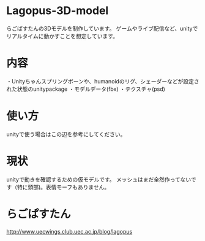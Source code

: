 # Lagopus-3D-model
らごぱすたんの3Dモデルを制作しています。
ゲームやライブ配信など、unityでリアルタイムに動かすことを想定しています。

# 内容
・Unityちゃんスプリングボーンや、humanoidのリグ、シェーダーなどが設定された状態のunitypackage
・モデルデータ(fbx)
・テクスチャ(psd)

# 使い方
unityで使う場合はこの辺を参考にしてください。

# 現状
unityで動きを確認するための仮モデルです。
メッシュはまだ全然作ってないです（特に頭部)。表情モーフもありません。


# らごぱすたん
http://www.uecwings.club.uec.ac.jp/blog/lagopus
